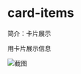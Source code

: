 # card-items

简介：卡片展示

用卡片展示信息

![截图](https://unpkg.com/@icedesign/card-items-block/screenshot.png)
